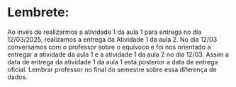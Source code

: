 # Lembrete: 
Ao invés de realizarmos a atividade 1 da aula 1 para entrega no dia 12/03/2025, realizamos a entrega da Atividade 1 da aula 2. No dia 12/03 conversamos com o professor sobre o equivoco e foi nos orientado a entregar a atividade da aula 1 e a atividade 1 da aula 2 no dia 12/03. Assim a data de entrega da atividade 1 da aula 1 está posterior a data de entrega oficial. Lembrar professor no final do semestre sobre essa diferença de dados.
